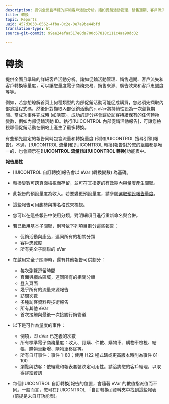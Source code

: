 ```yaml
---
description: 提供全面且準確的詳細客戶活動分析。諸如促銷活動管理、銷售週期、客戶流失和客戶轉換等量度，可以讓您量度電子商務交易、銷售來源、廣告效果和客戶忠誠度等等。
title: 轉換
topic: Reports
uuid: 457d3033-6562-4fba-8c2e-0e7a9be44bfd
translation-type: ht
source-git-commit: 99ee24efaa517e8da700c67818c111c4aa90dc02

---
```



# 轉換

提供全面且準確的詳細客戶活動分析。諸如促銷活動管理、銷售週期、客戶流失和客戶轉換等量度，可以讓您量度電子商務交易、銷售來源、廣告效果和客戶忠誠度等等。

例如，若您想瞭解首頁上何種類型的內部促銷活動可能促成購買，您必須先擷取內部追蹤程式碼，然後針對擷取內部促銷活動的&#x200B;*`s.eVar`*&#x200B;將持續性設為一次瀏覽期間。當成功事件完成時 (如購買)，成功的評分將會歸於訪客持續保有的任何轉換變數，例如內部促銷活動 ID。執行[!UICONTROL 內部促銷活動報告]，可讓您檢視哪個促銷活動在網站上產生了最多轉換。

有些預先設定的報告同時包含流量和轉換量度 (例如[!UICONTROL 搜尋引擎]報告)。不過，[!UICONTROL 流量]和[!UICONTROL 轉換]報告對於您的組織都是唯一的，也會顯示在&#x200B;**[!UICONTROL 流量]**&#x200B;和&#x200B;**[!UICONTROL 轉換]**&#x200B;功能表中。

**報告屬性**

* [!UICONTROL 自訂轉換]報告會以 eVar (轉換變數) 為基礎。
* 轉換變數可跨頁面檢視而存留，並可在其指定的有效期內與量度產生關聯。
* 此報告的預設量度為收入。若要變更預設量度，請參閱[選取預設報告量度](https://marketing.adobe.com/resources/help/en_US/sc/user/t_metrics_set_default.html)。
* 這些報告可用趨勢與排名格式來檢視。
* 您可以在這些報告中使用分類，對明細項目進行重新命名與合併。
* 若已啟用基本子關聯，則可依下列項目劃分這些報告：

   * 促銷活動與產品，連同所有的相關分類
   * 客戶忠誠度
   * 所有完全子關聯的 eVar

* 在啟用完全子關聯時，還有其他報告可供劃分：

   * 每次瀏覽逗留時間
   * 頁面與網站區域，連同所有的相關分類
   * 登入頁面
   * 幾乎所有的流量來源報告
   * 訪問次數
   * 多種訪客資料與技術報告
   * 所有其他 eVar
   * 首次接觸與最後一次接觸行銷管道

* 以下是可作為量度的事件：

   * 例項，即 eVar 已定義的次數
   * 所有標準電子商務量度：收入、訂購、件數、購物車、購物車檢視、結帳、購物車新增、購物車移除等。
   * 所有自訂事件：事件 1-80；使用 H22 程式碼或更高版本時則為事件 81-100
   * 瀏覽與訪客：依組織和報表套裝決定可用性。請洽詢您的客戶經理，以取得詳細資訊

* 每個[!UICONTROL 自訂轉換]報告的位置，會隨著 eVar 的數值指派值而不同。一般而言，您可在[!UICONTROL 「自訂轉換」]資料夾中找到這些報表 (前提是未自訂功能表)。

